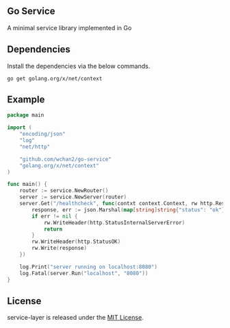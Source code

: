## Go Service

A minimal service library implemented in Go

## Dependencies

Install the dependencies via the below commands.

	go get golang.org/x/net/context

## Example

```go
package main

import (
	"encoding/json"
	"log"
	"net/http"

	"github.com/wchan2/go-service"
	"golang.org/x/net/context"
)

func main() {
	router := service.NewRouter()
	server := service.NewServer(router)
	server.Get("/healthcheck", func(contxt context.Context, rw http.ResponseWriter, req *http.Request) {
		response, err := json.Marshal(map[string]string{"status": "ok"})
		if err != nil {
			rw.WriteHeader(http.StatusInternalServerError)
			return
		}
		rw.WriteHeader(http.StatusOK)
		rw.Write(response)
	})

	log.Print("server running on localhost:8080")
	log.Fatal(server.Run("localhost", "8080"))
}

```

## License

service-layer is released under the [MIT License](http://www.opensource.org/licenses/MIT).
